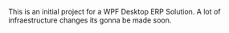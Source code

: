 This is an initial project for a WPF Desktop ERP Solution.
A lot of infraestructure changes its gonna be made soon.
